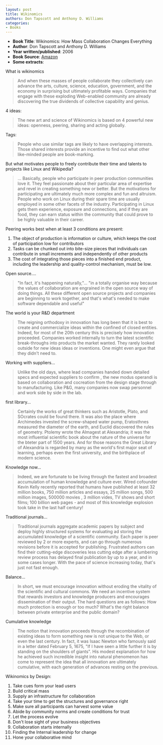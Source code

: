 ```yaml
---
layout: post
title: Wikinomics
authors: Don Tapscott and Anthony D. Williams
categories:
- Books
---
```


- **Book Title**: Wikinomics: How Mass Collaboration Changes Everything
- **Author**: Don Tapscott and Anthony D. Williams
- **Year written/published**: 2006
- **Book Source**: [Amazon](http://www.amazon.com/Wikinomics-Mass-Collaboration-Changes-Everything/dp/1591841380)
- **Some extracts**:

What is wikinomics

> And when these masses of people collaborate they collectively can advance the arts, culture, science, education, government, and the economy in surprising but ultimately profitable ways. Companies that engage with these exploding Web-enabled community are already discovering the true dividends of collective capability and genius.

4 ideas:

> The new art and science of Wikinomics is based on 4 powerful new ideas: openness, peering, sharing and acting globally.

Tags:

> People who use similar tags are likely to have overlapping interests. Those shared interests provide an incentive to find out what other like-minded people are book-marking.

But what motivates people to freely contribute their time and talents to projects like Linux and Wikipedia?

> ... Basically, people who participate in peer production communities love it. They feel passionate about their particular area of expertise and revel in creating something new or better. But the motivations for participating are ultimately much more complex and fun and altruism. People who work on Linux during their spare time are usually employed in some other facets of the industry. Participating in Linux gets them experience, exposure and connections, and if they are food, they can earn status within the community that could prove to be highly valuable in their career.

Peering works best when at least 3 conditions are present:

1. The object of production is information or culture, which keeps the cost of participation low for contributors
2. Tasks can be chunked out into bite-size pieces that individuals can contribute in small increments and independently of other products
3. The cost of integrating those pieces into a finished end product, including the leadership and quality-control mechanism, must be low.

Open source....

> "In fact, it's happening naturally,"... "in a totally organise way because the values of collaboration are engrained in the open source way of doing things. All these different open source projects and companies are beginning to work together, and that's what's needed to make software dependable and useful"

The world is your R&D department

> The reigning orthodoxy in innovation has long been that it is best to create and commercialize ideas within the confined of closed entities. Indeed, for most of the 20th century this is precisely how innovation proceeded. Companies worked internally to turn the latest scientific break-throughs into products the market wanted. They rarely looked outside for new ideas ideas or inventions. One might even argue that they didn't need to.

Working with suppliers...

> Unlike the old days, where lead companies handed down detailed specs and expected suppliers to confirm , the new modus operandi is based on collaboration and cocreation from the design stage through to manufacturing. Like P&G, many companies now swap personnel and work side by side in the lab.

first library...

> Certainly the works of great thinkers such as Aristotle, Plato, and SOcrates could be found there. It was also the place where Archimedes invested the screw-shaped water pump, Eratosthnes measured the diameter of the earth, and Euclid discovered the rules of geometry. Ptolemy wrote the Almagest at Alexandria; it was the most influential scientific book about the nature of the universe for the bteter part of 1500 years. And for those reasons the Great Library of Alexandria is regarded by many as the world's first major seat of learning, perhaps even the first university, and the birthplace of modern science.

Knowledge now...

> Indeed, we are fortunate to be living through the fastest and broadest accumulation of human knowledge and culture ever. Wired cofounder Kevin Kelly recently reported that humans have published at least 32 million books, 750 million articles and essays, 25 million songs, 500 million images, 500000 movies , 3 million vides, TV shows and short films; 100 billion web pages - and most of this knowledge explosion took take in the last half century!

Traditional journals...

> Traditional journals aggregate academic papers by subject and deploy highly structured systems for evaluating ad storing the accumulated knowledge of a scientific community. Each paper is peer reviewed by 2 or more experts, and can go through numerous revisions before it is accepted for publishing. Frustrated authors can find their cutting-edge discoveries less cutting edge after a lumbering review process has delayed final publication by up to a year, and in some cases longer. With the pace of science increasing today, that's just not fast enough.

Balance...

> In short, we must encourage innovation without eroding the vitality of the scientific and cultural commons. We need an incentive system that rewards investors and knowledge producers and encourages dissemination of their output. The hard questions are as follows: How much protection is enough or too much? What's the right balance between private enterprise and the public domain?

Cumulative knowledge

> The notion that innovation proceeds through the recombination of existing ideas to form something new is not unique to the Web, or even the last century. In fact, it was Isaac Newton who famously said in a letter dated February 5, 1675, "If I have seen a little further it is by standing on the shoulders of giants". His modest explanation for how he achieved such incredible insight into natural phenomenon has come to represent the idea that all innovation are ultimately cumulative, with each generation of advances resting on the previous.

Wikinomics by Design:

1. Take cues form your lead users
2. Build critical mass
3. Supply an infrastructure for collaboration
4. Take your time to get the structures and governance right
5. Make sure all participants can harvest some value
6. Abide by community norms and create conditions for trust
7. Let the process evolve
8. Don't lose sight of your business objectives
9. Collaboration starts internally
10. Finding the Internal leadership for change
11. Hone your collaborative mind
